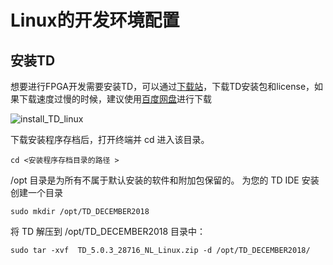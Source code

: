 # Linux的开发环境配置

## 安装TD 

想要进行FPGA开发需要安装TD，可以通过[下载站](https://dl.sipeed.com/shareURL/TANG/Premier/IDE)，下载TD安装包和license，如果下载速度过慢的时候，建议使用[百度网盘](https://eyun.baidu.com/s/3i6FbQzr)进行下载

![install_TD_linux](./../../assets/get_started/install_TD_linux.png)

下载安装程序存档后，打开终端并 cd 进入该目录。 

```
cd <安装程序存档目录的路径 >
```

/opt 目录是为所有不属于默认安装的软件和附加包保留的。 为您的 TD IDE 安装创建一个目录

```
sudo mkdir /opt/TD_DECEMBER2018
```

将 TD 解压到 /opt/TD_DECEMBER2018 目录中：

```
sudo tar -xvf  TD_5.0.3_28716_NL_Linux.zip -d /opt/TD_DECEMBER2018/
```   

<div>
    <script>
    </script>
</div>
